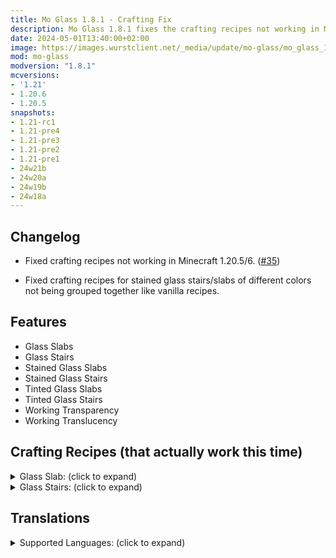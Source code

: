```yaml
---
title: Mo Glass 1.8.1 - Crafting Fix
description: Mo Glass 1.8.1 fixes the crafting recipes not working in Minecraft 1.20.5/6.
date: 2024-05-01T13:40:00+02:00
image: https://images.wurstclient.net/_media/update/mo-glass/mo_glass_1.8.1_540p.webp
mod: mo-glass
modversion: "1.8.1"
mcversions:
- '1.21'
- 1.20.6
- 1.20.5
snapshots:
- 1.21-rc1
- 1.21-pre4
- 1.21-pre3
- 1.21-pre2
- 1.21-pre1
- 24w21b
- 24w20a
- 24w19b
- 24w18a
---
```

## Changelog

- Fixed crafting recipes not working in Minecraft 1.20.5/6. ([#35](https://github.com/Wurst-Imperium/Mo-Glass/issues/35))

- Fixed crafting recipes for stained glass stairs/slabs of different colors not being grouped together like vanilla recipes.

## Features

- Glass Slabs
- Glass Stairs
- Stained Glass Slabs
- Stained Glass Stairs
- Tinted Glass Slabs
- Tinted Glass Stairs
- Working Transparency
- Working Translucency

## Crafting Recipes (that actually work this time)

<details>
  <summary>Glass Slab: (click to expand)</summary>
  
  ![glass slab crafting recipe](https://user-images.githubusercontent.com/10100202/69957444-5a2ddc80-150b-11ea-8c8c-e2afc5d72fb7.png)  
  ![glass slab stonecutter recipe](https://user-images.githubusercontent.com/10100202/70445670-2a974b00-1a9c-11ea-9a09-46c304cd167b.png)
</details>

<details>
  <summary>Glass Stairs: (click to expand)</summary>
  
  ![glass stairs crafting recipe](https://user-images.githubusercontent.com/10100202/69957446-5bf7a000-150b-11ea-8e61-d189de63333d.png)  
  ![glass stairs stonecutter recipe](https://user-images.githubusercontent.com/10100202/70445677-2c610e80-1a9c-11ea-8e1b-108863b47124.png)
</details>

## Translations

<details>
  <summary>Supported Languages: (click to expand)</summary>

  - Chinese (Simplified/Mainland)
  - Chinese (Traditional/Taiwan)
  - English (US)
  - French (France)
  - German (Germany)
  - Italian (Italy)
  - Japanese (Japan)
  - Oshiwambo (Oshindonga)
  - Oshiwambo (Oshikwanyama)
  - Portuguese (Brazil)
  - Russian (Russia)
  - Spanish (Argentina)
  - Spanish (Chile)
  - Spanish (Ecuador)
  - Spanish (Spain)
  - Spanish (Mexico)
  - Spanish (Uruguay)
  - Spanish (Venezuela)
</details>
